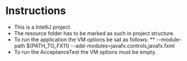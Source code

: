 # Instructions
* This is a IntelliJ project.
* The resource folder has to be marked as such in project structure.
* To run the application the VM options be sat as follows:
** --module-path ${PATH_TO_FX11} --add-modules=javafx.controls,javafx.fxml
* To run the AcceptanceTest the VM options must be empty.
